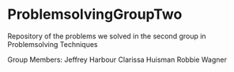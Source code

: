 # ProblemsolvingGroupTwo

Repository of the problems we solved in the second group in Problemsolving Techniques

Group Members:
Jeffrey Harbour
Clarissa Huisman
Robbie Wagner
